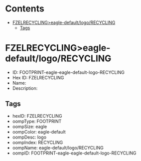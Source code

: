 



Contents
========

* [FZELRECYCLING>eagle-default/logo/RECYCLING](#fzelrecyclingeagle-defaultlogorecycling)
	* [Tags](#tags)

# FZELRECYCLING>eagle-default/logo/RECYCLING

- ID: FOOTPRINT-eagle-eagle-default-logo-RECYCLING
- Hex ID: FZELRECYCLING
- Name: 
- Description: 

## Tags

- hexID: FZELRECYCLING
- oompType: FOOTPRINT
- oompSize: eagle
- oompColor: eagle-default
- oompDesc: logo
- oompIndex: RECYCLING
- oompName: eagle-default/logo/RECYCLING
- oompID: FOOTPRINT-eagle-eagle-default-logo-RECYCLING
